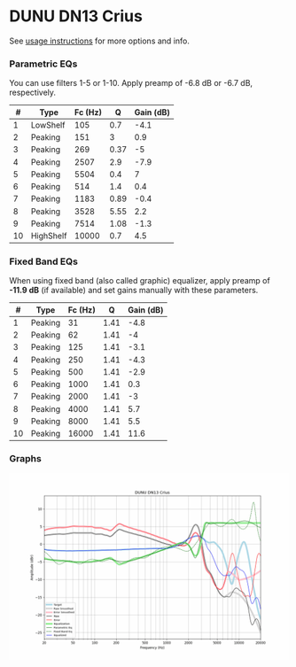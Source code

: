# DUNU DN13 Crius
See [usage instructions](https://github.com/jaakkopasanen/AutoEq#usage) for more options and info.

### Parametric EQs
You can use filters 1-5 or 1-10. Apply preamp of -6.8 dB or -6.7 dB, respectively.

|   # | Type      |   Fc (Hz) |    Q |   Gain (dB) |
|-----|-----------|-----------|------|-------------|
|   1 | LowShelf  |       105 | 0.7  |        -4.1 |
|   2 | Peaking   |       151 | 3    |         0.9 |
|   3 | Peaking   |       269 | 0.37 |        -5   |
|   4 | Peaking   |      2507 | 2.9  |        -7.9 |
|   5 | Peaking   |      5504 | 0.4  |         7   |
|   6 | Peaking   |       514 | 1.4  |         0.4 |
|   7 | Peaking   |      1183 | 0.89 |        -0.4 |
|   8 | Peaking   |      3528 | 5.55 |         2.2 |
|   9 | Peaking   |      7514 | 1.08 |        -1.3 |
|  10 | HighShelf |     10000 | 0.7  |         4.5 |

### Fixed Band EQs
When using fixed band (also called graphic) equalizer, apply preamp of **-11.9 dB** (if available) and set gains manually with these parameters.

|   # | Type    |   Fc (Hz) |    Q |   Gain (dB) |
|-----|---------|-----------|------|-------------|
|   1 | Peaking |        31 | 1.41 |        -4.8 |
|   2 | Peaking |        62 | 1.41 |        -4   |
|   3 | Peaking |       125 | 1.41 |        -3.1 |
|   4 | Peaking |       250 | 1.41 |        -4.3 |
|   5 | Peaking |       500 | 1.41 |        -2.9 |
|   6 | Peaking |      1000 | 1.41 |         0.3 |
|   7 | Peaking |      2000 | 1.41 |        -3   |
|   8 | Peaking |      4000 | 1.41 |         5.7 |
|   9 | Peaking |      8000 | 1.41 |         5.5 |
|  10 | Peaking |     16000 | 1.41 |        11.6 |

### Graphs
![](./DUNU%20DN13%20Crius.png)
